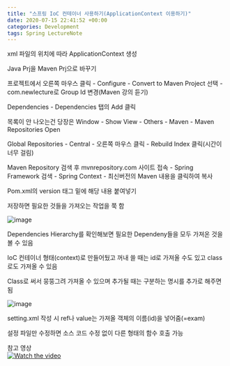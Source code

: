 ```yaml
---
title: "스프링 IoC 컨테이너 사용하기(ApplicationContext 이용하기)"
date: 2020-07-15 22:41:52 +00:00
categories: Development
tags: Spring LectureNote
---
```


xml 파일의 위치에 따라 ApplicationContext 생성

Java Prj을 Maven Prj으로 바꾸기

프로젝트에서 오른쪽 마우스 클릭 - Configure - Convert to Maven Project 선택 - com.newlecture로 Group Id 변경(Maven 강의 듣기)

Dependencies - Dependencies 탭의 Add 클릭

목록이 안 나오는건 당장은 Window - Show View - Others - Maven - Maven Repositories Open

Global Repositories - Central - 오른쪽 마우스 클릭 - Rebuild Index 클릭(시간이 너무 걸림)

Maven Repository 검색 후 mvnrepository.com 사이트 접속 - Spring Framework 검색 - Spring Context - 최신버전의 Maven 내용을 클릭하여 복사

Pom.xml의 version 태그 밑에 해당 내용 붙여넣기

저장하면 필요한 것들을 가져오는 작업을 쭉 함

![image](https://user-images.githubusercontent.com/24868649/87552004-1380a180-c6ec-11ea-9299-4bf6771af689.png)

Dependencies Hierarchy를 확인해보면 필요한 Dependeny들을 모두 가져온 것을 볼 수 있음

IoC 컨테이너 형태(context)로 만들어뒀고 꺼내 쓸 때는 id로 가져올 수도 있고 class로도 가져올 수 있음

Class로 써서 뭉뚱그려 가져올 수 있으며 추가될 때는 구분하는 명시를 추가로 해주면 됨

![image](https://user-images.githubusercontent.com/24868649/87552078-2abf8f00-c6ec-11ea-9ce6-1e83c593badf.png)

setting.xml 작성 시 ref나 value는 가져올 객체의 이름(id)을 넣어줌(=exam)

설정 파일만 수정하면 소스 코드 수정 없이 다른 형태의 함수 호출 가능

참고 영상  
[![Watch the video](https://img.youtube.com/vi/R_6fW1tVj8Y/hqdefault.jpg)](https://youtu.be/R_6fW1tVj8Y)
